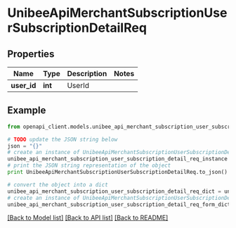 # UnibeeApiMerchantSubscriptionUserSubscriptionDetailReq


## Properties

Name | Type | Description | Notes
------------ | ------------- | ------------- | -------------
**user_id** | **int** | UserId | 

## Example

```python
from openapi_client.models.unibee_api_merchant_subscription_user_subscription_detail_req import UnibeeApiMerchantSubscriptionUserSubscriptionDetailReq

# TODO update the JSON string below
json = "{}"
# create an instance of UnibeeApiMerchantSubscriptionUserSubscriptionDetailReq from a JSON string
unibee_api_merchant_subscription_user_subscription_detail_req_instance = UnibeeApiMerchantSubscriptionUserSubscriptionDetailReq.from_json(json)
# print the JSON string representation of the object
print UnibeeApiMerchantSubscriptionUserSubscriptionDetailReq.to_json()

# convert the object into a dict
unibee_api_merchant_subscription_user_subscription_detail_req_dict = unibee_api_merchant_subscription_user_subscription_detail_req_instance.to_dict()
# create an instance of UnibeeApiMerchantSubscriptionUserSubscriptionDetailReq from a dict
unibee_api_merchant_subscription_user_subscription_detail_req_form_dict = unibee_api_merchant_subscription_user_subscription_detail_req.from_dict(unibee_api_merchant_subscription_user_subscription_detail_req_dict)
```
[[Back to Model list]](../README.md#documentation-for-models) [[Back to API list]](../README.md#documentation-for-api-endpoints) [[Back to README]](../README.md)



